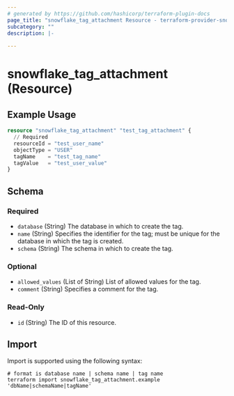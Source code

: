 ```yaml
---
# generated by https://github.com/hashicorp/terraform-plugin-docs
page_title: "snowflake_tag_attachment Resource - terraform-provider-snowflake"
subcategory: ""
description: |-
  
---
```


# snowflake_tag_attachment (Resource)



## Example Usage

```terraform
resource "snowflake_tag_attachment" "test_tag_attachment" {
  // Required
  resourceId = "test_user_name"
  objectType = "USER"
  tagName    = "test_tag_name"
  tagValue   = "test_user_value"
}
```

<!-- schema generated by tfplugindocs -->
## Schema

### Required

- `database` (String) The database in which to create the tag.
- `name` (String) Specifies the identifier for the tag; must be unique for the database in which the tag is created.
- `schema` (String) The schema in which to create the tag.

### Optional

- `allowed_values` (List of String) List of allowed values for the tag.
- `comment` (String) Specifies a comment for the tag.

### Read-Only

- `id` (String) The ID of this resource.

## Import

Import is supported using the following syntax:

```shell
# format is database name | schema name | tag name
terraform import snowflake_tag_attachment.example 'dbName|schemaName|tagName'
```
